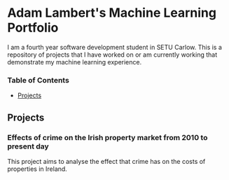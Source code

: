 # Adam Lambert's Machine Learning Portfolio

I am a fourth year software development student in SETU Carlow. 
This is a repository of projects that I have worked on or am currently working that demonstrate my machine learning experience.

### Table of Contents

- [Projects](#projects)

## Projects

### Effects of crime on the Irish property market from 2010 to present day 
This project aims to analyse the effect that crime has on the costs of properties in Ireland.
